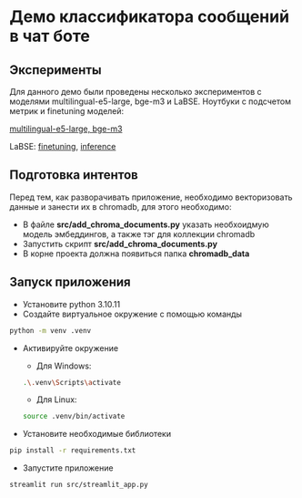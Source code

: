 # Демо классификатора сообщений в чат боте

## Эксперименты
Для данного демо были проведены несколько экспериментов с моделями multilingual-e5-large, bge-m3 и LaBSE. Ноутбуки с подсчетом метрик и finetuning моделей:

[multilingual-e5-large, bge-m3](https://github.com/DmitryChatBotov/intent-classifier/tree/exp/bge-m3_m-e5)

LaBSE: [finetuning](https://github.com/DmitryChatBotov/intent-classifier/blob/main/notebooks/LaBSE_finetune.ipynb), [inference](https://github.com/DmitryChatBotov/intent-classifier/blob/main/notebooks/LaBSE_inference.ipynb)
## Подготовка интентов
Перед тем, как разворачивать приложение, необходимо векторизовать данные и занести их в chromadb, для этого необходимо:
- В файле __src/add_chroma_documents.py__ указать необхоидмую модель эмбеддингов, а также тэг для коллекции chromadb
- Запустить скрипт __src/add_chroma_documents.py__
- В корне проекта должна появиться папка __chromadb_data__

## Запуск приложения
- Установите python 3.10.11
- Создайте виртуальное окружение с помощью команды 
```bash
python -m venv .venv
```
- Активируйте окружение
    - Для Windows:
    ```bash
    .\.venv\Scripts\activate
    ``` 
    - Для Linux:
    ```bash
    source .venv/bin/activate
    ``` 

- Установите необходимые библиотеки
```bash
pip install -r requirements.txt
```

- Запустите приложение
```bash
streamlit run src/streamlit_app.py
```
